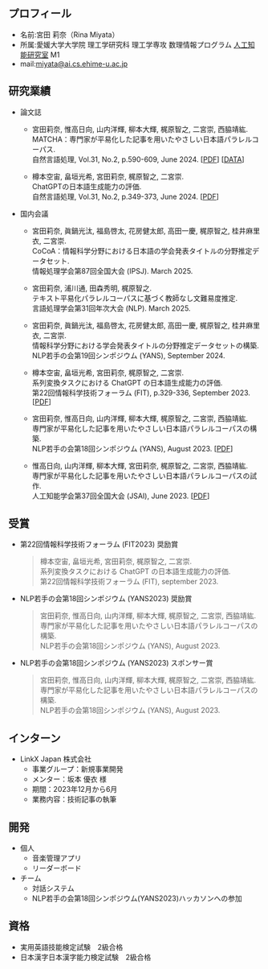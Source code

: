 ## プロフィール
- 名前:宮田 莉奈（Rina Miyata）
- 所属:愛媛大学大学院 理工学研究科 理工学専攻 数理情報プログラム [人工知能研究室](https://sites.google.com/view/ehime-nlp/) M1
- mail:miyata@ai.cs.ehime-u.ac.jp

## 研究業績

- 論文誌
  
  - 宮田莉奈, 惟高日向, 山内洋輝, 柳本大輝, 梶原智之, 二宮崇, 西脇靖紘. <br>
    MATCHA：専門家が平易化した記事を用いたやさしい日本語パラレルコーパス. <br>
    自然言語処理, Vol.31, No.2, p.590-609, June 2024. \[[PDF](https://www.jstage.jst.go.jp/article/jnlp/31/2/31_590/_article/-char/ja)\] \[[DATA](https://github.com/miyatarina/matcha)\]
  
  - 樽本空宙, 畠垣光希, 宮田莉奈, 梶原智之, 二宮崇. <br>
    ChatGPTの日本語生成能力の評価. <br>
    自然言語処理, Vol.31, No.2, p.349-373, June 2024. \[[PDF](https://www.jstage.jst.go.jp/article/jnlp/31/2/31_349/_article/-char/ja)\]

- 国内会議

  - 宮田莉奈, 眞鍋光汰, 福島啓太, 花房健太郎, 高田一慶, 梶原智之, 桂井麻里衣, 二宮崇. <br>
    CoCoA：情報科学分野における日本語の学会発表タイトルの分野推定データセット.<br>
    情報処理学会第87回全国大会 (IPSJ). March 2025.
    
  - 宮田莉奈, 浦川通, 田森秀明, 梶原智之.<br>
    テキスト平易化パラレルコーパスに基づく教師なし文難易度推定.<br>
    言語処理学会第31回年次大会 (NLP). March 2025.

  - 宮田莉奈, 眞鍋光汰, 福島啓太, 花房健太郎, 高田一慶, 梶原智之, 桂井麻里衣, 二宮崇. <br>
    情報科学分野における学会発表タイトルの分野推定データセットの構築. <br>
    NLP若手の会第19回シンポジウム (YANS), September 2024.
    
  - 樽本空宙, 畠垣光希, 宮田莉奈, 梶原智之, 二宮崇. <br>
    系列変換タスクにおける ChatGPT の日本語生成能力の評価. <br>
    第22回情報科学技術フォーラム (FIT), p.329-336, September 2023. \[[PDF](https://moguranosenshi.sakura.ne.jp/publications/fit2023-tarumoto.pdf)\]
    
  - 宮田莉奈, 惟高日向, 山内洋輝, 柳本大輝, 梶原智之, 二宮崇, ⻄脇靖紘. <br>
    専門家が平易化した記事を用いたやさしい日本語パラレルコーパスの構築. <br>
    NLP若手の会第18回シンポジウム (YANS), August 2023. \[[PDF](https://moguranosenshi.sakura.ne.jp/files/yans2023-miyata.pdf)\]
    
  - 惟高日向, 山内洋輝, 柳本大輝, 宮田莉奈, 梶原智之, 二宮崇, 西脇靖紘. <br>
    専門家が平易化した記事を用いたやさしい日本語パラレルコーパスの試作. <br>
    人工知能学会第37回全国大会 (JSAI), June 2023. \[[PDF](https://www.jstage.jst.go.jp/article/pjsai/JSAI2023/0/JSAI2023_3Xin414/_article/-char/ja/)\]

## 受賞

- 第22回情報科学技術フォーラム (FIT2023) 奨励賞
  > 樽本空宙, 畠垣光希, 宮田莉奈, 梶原智之, 二宮崇. <br>
  > 系列変換タスクにおける ChatGPT の日本語生成能力の評価. <br>
  > 第22回情報科学技術フォーラム (FIT), september 2023.
  
- NLP若手の会第18回シンポジウム (YANS2023) 奨励賞
  > 宮田莉奈, 惟高日向, 山内洋輝, 柳本大輝, 梶原智之, 二宮崇, ⻄脇靖紘. <br>
  > 専門家が平易化した記事を用いたやさしい日本語パラレルコーパスの構築. <br>
  > NLP若手の会第18回シンポジウム (YANS), August 2023.

- NLP若手の会第18回シンポジウム (YANS2023) スポンサー賞
  > 宮田莉奈, 惟高日向, 山内洋輝, 柳本大輝, 梶原智之, 二宮崇, ⻄脇靖紘. <br>
  > 専門家が平易化した記事を用いたやさしい日本語パラレルコーパスの構築. <br>
  > NLP若手の会第18回シンポジウム (YANS), August 2023.

## インターン

- LinkX Japan 株式会社
  - 事業グループ：新規事業開発
  - メンター：坂本 優衣 様
  - 期間：2023年12月から6月
  - 業務内容：技術記事の執筆
  
## 開発
- 個人
  - 音楽管理アプリ
  - リーダーボード
- チーム
  - 対話システム
  - NLP若手の会第18回シンポジウム(YANS2023)ハッカソンへの参加

## 資格
- 実用英語技能検定試験　2級合格
- 日本漢字日本漢字能力検定試験　2級合格
